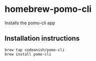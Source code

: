 # homebrew-pomo-cli

Installs the pomo-cli app

## Installation instructions

```
brew tap codeanish/pomo-cli
brew install pomo-cli
```
